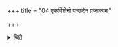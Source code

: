 +++
title = "04 एकविंशेनो पच्छदेन प्रजाकामः"

+++

<details><summary>थिते</summary>

4. One who is desirous of Progeny should perform the Aupacchada (-sacrifice).  
</details>
